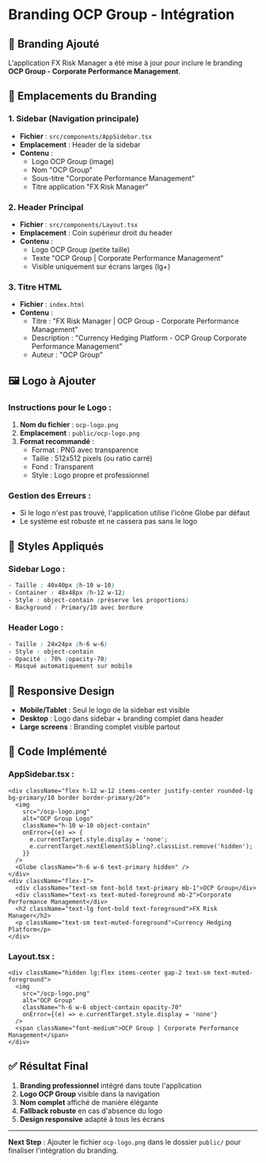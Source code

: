 # Branding OCP Group - Intégration

## 🏢 **Branding Ajouté**

L'application FX Risk Manager a été mise à jour pour inclure le branding **OCP Group - Corporate Performance Management**.

## 📍 **Emplacements du Branding**

### 1. **Sidebar (Navigation principale)**
- **Fichier** : `src/components/AppSidebar.tsx`
- **Emplacement** : Header de la sidebar
- **Contenu** :
  - Logo OCP Group (image)
  - Nom "OCP Group"
  - Sous-titre "Corporate Performance Management"
  - Titre application "FX Risk Manager"

### 2. **Header Principal**
- **Fichier** : `src/components/Layout.tsx`
- **Emplacement** : Coin supérieur droit du header
- **Contenu** :
  - Logo OCP Group (petite taille)
  - Texte "OCP Group | Corporate Performance Management"
  - Visible uniquement sur écrans larges (lg+)

### 3. **Titre HTML**
- **Fichier** : `index.html`
- **Contenu** :
  - Titre : "FX Risk Manager | OCP Group - Corporate Performance Management"
  - Description : "Currency Hedging Platform - OCP Group Corporate Performance Management"
  - Auteur : "OCP Group"

## 🖼️ **Logo à Ajouter**

### **Instructions pour le Logo** :

1. **Nom du fichier** : `ocp-logo.png`
2. **Emplacement** : `public/ocp-logo.png`
3. **Format recommandé** :
   - Format : PNG avec transparence
   - Taille : 512x512 pixels (ou ratio carré)
   - Fond : Transparent
   - Style : Logo propre et professionnel

### **Gestion des Erreurs** :
- Si le logo n'est pas trouvé, l'application utilise l'icône Globe par défaut
- Le système est robuste et ne cassera pas sans le logo

## 🎨 **Styles Appliqués**

### **Sidebar Logo** :
```css
- Taille : 40x40px (h-10 w-10)
- Container : 48x48px (h-12 w-12)
- Style : object-contain (préserve les proportions)
- Background : Primary/10 avec bordure
```

### **Header Logo** :
```css
- Taille : 24x24px (h-6 w-6)
- Style : object-contain
- Opacité : 70% (opacity-70)
- Masqué automatiquement sur mobile
```

## 📱 **Responsive Design**

- **Mobile/Tablet** : Seul le logo de la sidebar est visible
- **Desktop** : Logo dans sidebar + branding complet dans header
- **Large screens** : Branding complet visible partout

## 🔧 **Code Implémenté**

### **AppSidebar.tsx** :
```tsx
<div className="flex h-12 w-12 items-center justify-center rounded-lg bg-primary/10 border border-primary/20">
  <img 
    src="/ocp-logo.png" 
    alt="OCP Group Logo" 
    className="h-10 w-10 object-contain"
    onError={(e) => {
      e.currentTarget.style.display = 'none';
      e.currentTarget.nextElementSibling?.classList.remove('hidden');
    }}
  />
  <Globe className="h-6 w-6 text-primary hidden" />
</div>
<div className="flex-1">
  <div className="text-sm font-bold text-primary mb-1">OCP Group</div>
  <div className="text-xs text-muted-foreground mb-2">Corporate Performance Management</div>
  <h2 className="text-lg font-bold text-foreground">FX Risk Manager</h2>
  <p className="text-sm text-muted-foreground">Currency Hedging Platform</p>
</div>
```

### **Layout.tsx** :
```tsx
<div className="hidden lg:flex items-center gap-2 text-sm text-muted-foreground">
  <img 
    src="/ocp-logo.png" 
    alt="OCP Group" 
    className="h-6 w-6 object-contain opacity-70"
    onError={(e) => e.currentTarget.style.display = 'none'}
  />
  <span className="font-medium">OCP Group | Corporate Performance Management</span>
</div>
```

## ✅ **Résultat Final**

1. **Branding professionnel** intégré dans toute l'application
2. **Logo OCP Group** visible dans la navigation
3. **Nom complet** affiché de manière élégante
4. **Fallback robuste** en cas d'absence du logo
5. **Design responsive** adapté à tous les écrans

---

**Next Step** : Ajouter le fichier `ocp-logo.png` dans le dossier `public/` pour finaliser l'intégration du branding. 